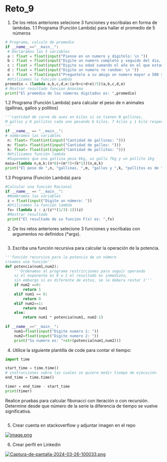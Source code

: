 # Reto_9

1. De los retos anteriores selecione 3 funciones y escribalas en forma de lambdas.
1.1 Programa (Función Lambda) para hallar el promedio de 5 números
```python
# Programa, calculo de promedio
if __name__=="__main__":
 # Declaramos las 5 variables
 a : float = float(input("Piense en un numero y digitelo: \n "))
 b : float = float(input("Digite un numero completo y seguido del dia, mes y año de su nacimiento\nejemplo, dia 19 mes 10 año 2005, numero resultante 19102005: \n "))
 c : float = float(input("Digite su edad sumando el año en el que estamos: \n "))
 d : float = float(input("Digite un numero re random: \n "))
 e : float = float(input("Preguntele a su amigo un numero mayor a 500 y escribalo: \n "))
 #Utilizamos la función Lambda
promedio = (lambda a,b,c,d,e:(a+b+c+d+e)/5)(a,b,c,d,e)
# Mostrar resultado funcion Anonima
print("El promedio de los números digitados es: ",promedio)
```
1.2 Programa (Función Lambda) para calcular el peso de n animales (gallinas, gallos y pollitos)
```python
'''cantidad de carne de aves en kilos si se tienen N gallinas,
M gallos y K pollitos cada uno pesando 6 kilos, 7 kilos y 1 kilo respectivamente.
'''
if __name__ == "__main__":
# nombramos las variables
 n: float= float(int(input("Cantidad de gallinas: ")))
 m: float= float(int(input("Cantidad de gallos: ")))
 k: float= float(int(input("Cantidad de pollitos: ")))
 #Utilizamos función lambda
 #Suponemos que una gallina pesa 6kg, un gallo 7kg y un pollito 1kg
masa=(lambda n,m,k:(n*6)+(m*7)+(k*1))(n,m,k)
print("El peso de ",n, "gallinas, ",m, "gallos y ",k, "pollitos es de ",masa, "kilos")
```
1.3 Programa (Función Lambda) para 
```python
#Calcular una función Racional
if __name__ == "__main__":
 #Nombramos las variables
 z = float(input("Digite un número: "))
 #Utilizamos la función lambda
 fx= (lambda z : z/(z**(1/3)-1))(z)
 #Mostrar resultado
 print("El resultado de su funcion F(x) es: ",fx)
```
2. De los retos anteriores selecione 3 funciones y escribalas con argumentos no definidos (*args).

```python

```
3. Escriba una función recursiva para calcular la operación de la potencia.

```python
'''función recursiva para la potencia de un número
creamos una función'''
def potencia(num1,num2):
    '''Ordenamos al programa restricciones para seguir operando
    si el exponente es 0 o 1 el resultado es inmediato,
    sin embargo si es diferente de estos, se le debera restar 1'''
    if num2 ==0:
        return 1
    elif num1 == 0:
        return 0
    elif num2==1:
        return num1
    else:
        return num1 * potencia(num1, num2-1)
   
if __name__=="__main__":
    num1=float(input("Digite numero 1: "))
    num2=float(input("Digite numero 2: "))
    print("Su numero es: "+str(potencia(num1,num2)))
```
4. Utilice la siguiente plantilla de code para contar el tiempo:


```python
import time

start_time = time.time()
# instrucciones sobre las cuales se quiere medir tiempo de ejecución
end_time = time.time()

timer = end_time - start_time
print(timer)
```
Realice pruebas para calcular fibonacci con iteración o con recursión. Determine desde que número de la serie la diferencia de tiempo se vuelve significativa.

```python

```
5. Crear cuenta en stackoverflow y adjuntar imagen en el repo

[![image.png](https://i.postimg.cc/6qkbCpNQ/image.png)](https://postimg.cc/JHQQLm0w)

6. Crear perfil en Linkedin

[![Captura-de-pantalla-2024-03-26-100033.png](https://i.postimg.cc/C1mzZRkj/Captura-de-pantalla-2024-03-26-100033.png)](https://postimg.cc/qh6kSMmR)
